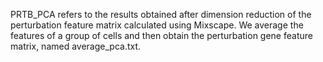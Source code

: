PRTB_PCA refers to the results obtained after dimension reduction of the perturbation feature matrix calculated using Mixscape. We average the features of a group of cells and then obtain the perturbation gene feature matrix, named average_pca.txt.
